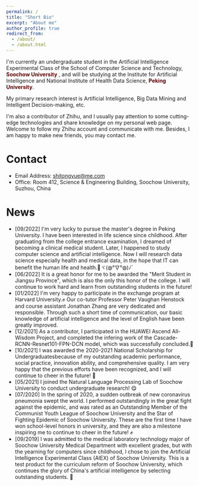 ```yaml
---
permalink: /
title: "Short Bio"
excerpt: "About me"
author_profile: true
redirect_from: 
  - /about/
  - /about.html
---
```


I'm currently an undergraduate student in the Artificial Intelligence Experimental Class of the School of Computer Science and Technology, **<font color="#660000">Soochow University</font>** , and will be studying at the Institute for Artificial Intelligence and National Institute of Health Data Science, **<font color="#660000">Peking University</font>**.

My primary research interest is Artificial Intelligence, Big Data Mining and Intelligent Decision-making, etc.

I'm also a contributor of Zhihu, and I usually pay attention to some cutting-edge technologies and share knowledge on my personal web page. Welcome to follow my Zhihu account and communicate with me. Besides, I am happy to make new friends, you may contact me.


Contact
======
* Email Address: shitongyue@me.com
* Office: Room 412, Science & Engineering Building, Soochow University, Suzhou, China


News
======
* [09/2022] I'm very lucky to pursue the master's degree in Peking University. I have been interested in life science since childhood. After graduating from the college entrance examination, I dreamed of becoming a clinical medical student. Later, I happened to study computer science and artificial intelligence. Now I will research data science especially health and medical data, in the hope that IT can benefit the human life and health.💪ヾ(◍°∇°◍)ﾉﾞ
* [06/2022] It is a great honor for me to be awarded the "Merit Student in Jiangsu Province", which is also the only this honor of the college. I will continue to work hard and learn from outstanding students in the future!
* [01/2022] I'm very happy to participate in the exchange program at Harvard University.✊ Our co-tutor Professor Peter Vaughan Henstock and course assistant Jonathan Zhang are very dedicated and responsible. Through such a short time of communication, our basic knowledge of artificial intelligence and the level of English have been greatly improved.
* [12/2021] As a contributor, I participated in the HUAWEI Ascend All-Wisdom Project, and completed the infering work of the Cascade-RCNN-Resnet101-FPN-DCN model, which was successfully concluded.💪
* [10/2021] I was awarded the 2020-2021 National Scholarship for Undergraduatesbecause of my outstanding academic performance, social practice, innovation ability, and comprehensive quality. I am very happy that the previous efforts have been recognized, and I will continue to cheer in the future! 🎉
* [05/2021] I joined the Natural Language Processing Lab of Soochow University to conduct undergraduate research! 😋
* [07/2020] In the spring of 2020, a sudden outbreak of new coronavirus pneumonia swept the world. I performed outstandingly in the great fight against the epidemic, and was rated as an Outstanding Member of the Communist Youth League of Soochow University and the Star of Fighting Epidemic of Soochow University. These are the first time I have won school-level honors in university, and they are also a milestone inspiring me to continue to cheer in the future! ✊
* [09/2019] I was admitted to the medical laboratory technology major of Soochow University Medical Department with excellent grades, but with the yearning for computers since childhood, I chose to join the Artificial Intelligence Experimental Class (AIEX) of Soochow University. This is a test product for the curriculum reform of Soochow University, which continues the glory of China's artificial intelligence by selecting outstanding students. 💪